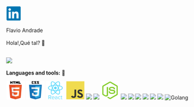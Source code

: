 <a target="_blank" href="https://www.linkedin.com/in/flavio-andrade-97ab43a3" rel="nofollow">
  <img target="_blank" alt="Linkedin de Flavio Andrade" width="40px" src="https://raw.githubusercontent.com/devicons/devicon/master/icons/linkedin/linkedin-original.svg" />
</a>


<p> Flavio Andrade <br/>
  <br/>
Hola!,Qué tal? 👋
</p>
<br/>


<img width="300px" src="https://camo.githubusercontent.com/bb27b9c1df90df738e91a54665d3adb08f60583fad2f266ffbde14508e6dc918/68747470733a2f2f692e70696e696d672e636f6d2f6f726967696e616c732f65342f32362f37302f65343236373032656466383734623138316163656431653266613563366364652e676966" />

<p><strong> Languages ​​and tools:</strong> 💬 </p>
  <div>
    <img width="50px" disabled="disabled" src="https://raw.githubusercontent.com/devicons/devicon/master/icons/html5/html5-original-wordmark.svg" />
    <img width="50px" src="https://raw.githubusercontent.com/devicons/devicon/master/icons/css3/css3-original-wordmark.svg" />
    <img width="50px" src="https://raw.githubusercontent.com/devicons/devicon/master/icons/react/react-original-wordmark.svg" />
    <img width="50px" src="https://raw.githubusercontent.com/devicons/devicon/master/icons/javascript/javascript-original.svg" /> 
    <img width="50px" src="https://cdn.jsdelivr.net/gh/devicons/devicon/icons/mysql/mysql-original-wordmark.svg" />
    <img width="50px" src="https://cdn.jsdelivr.net/gh/devicons/devicon/icons/mongodb/mongodb-original-wordmark.svg" />  
    <img width="50px" src="https://raw.githubusercontent.com/devicons/devicon/master/icons/nodejs/nodejs-original.svg" /> 
     <img width="50px" src="https://pics.freeicons.io/uploads/icons/png/5894313931548218185-512.png" />   
    <img width="50px" src="https://cdn.jsdelivr.net/gh/devicons/devicon/icons/python/python-original-wordmark.svg" />
     <img width="50px" src="https://cdn.jsdelivr.net/gh/devicons/devicon/icons/redis/redis-original.svg" />
    <img width="50px" src="https://cdn.jsdelivr.net/gh/devicons/devicon/icons/docker/docker-original-wordmark.svg" />          
    <img width="50px" src="https://cdn.jsdelivr.net/gh/devicons/devicon/icons/typescript/typescript-original.svg" />
    <img width="50px" src="https://cdn.jsdelivr.net/gh/devicons/devicon/icons/nestjs/nestjs-plain.svg" />
    <img width="50px" src="https://cdn.jsdelivr.net/gh/devicons/devicon/icons/go/go-original.svg" title="Golang" />    
  </div>



<!--

[![Top Langs](https://github-readme-stats.vercel.app/api/top-langs/?username=flavio-foa-dev&layout=compact&theme=algolia)](https://github.com/anuraghazra/github-readme-stats)




**Flavio-Oliveira-Andrade/Flavio-Oliveira-Andrade** is a ✨ _special_ ✨ repository because its `README.md` (this file) appears on your GitHub profile.

Here are some ideas to get you started:

- 🔭 I’m currently working on ...
- 🌱 I’m currently learning ...
- 👯 I’m looking to collaborate on ...
- 🤔 I’m looking for help with ...
- 💬 Ask me about ...
- 📫 How to reach me: ...
- 😄 Pronouns: ...
Flavio
-->
